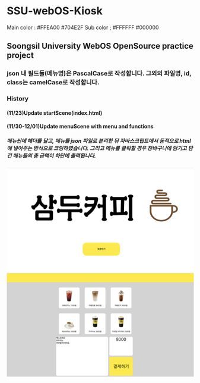 # SSU-webOS-Kiosk

Main color  : #FFEA00   #704E2F
Sub color ; #FFFFFF     #000000

<h2>Soongsil University WebOS OpenSource practice project</h2>

<h3>json 내 필드들(메뉴명)은 PascalCase로 작성합니다. 그외의 파일명, id, class는 camelCase로 작성합니다.</h3>

<h3>History</h3>
<h4>(11/23)Update startScene(index.html)</h4>
<h4>(11/30-12/01)Update menuScene with menu and functions</h4>
<h5>메뉴씬에 헤더를 달고, 메뉴를 json 파일로 분리한 뒤 자바스크립트에서 동적으로 html에 넣어주는 방식으로 코딩하였습니다. 그리고 메뉴를 클릭할 경우 장바구니에 담기고 담긴 메뉴들의 총 금액이 하단에 출력됩니다.</h5>
<img src = "READMEIMG/startScene(1202).png">
<img src = "READMEIMG/menuScene(1202).png">

